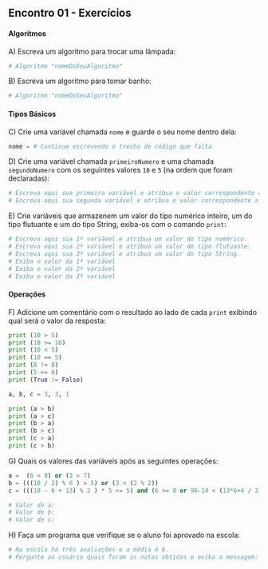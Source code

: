 ## Encontro 01 - Exercícios

#### Algoritmos

A) Escreva um algoritmo para trocar uma lâmpada:
```python
# Algoritmo "nomeDoSeuAlgoritmo"
```

B) Escreva um algoritmo para tomar banho:
```python
# Algoritmo "nomeDoSeuAlgoritmo"
```

#### Tipos Básicos

C) Crie uma variável chamada `nome` e guarde o seu nome dentro dela:
```python
nome = # Continue escrevendo o trecho de código que falta
```

D) Crie uma variável chamada `primeiroNumero` e uma chamada `segundoNumero` com os seguintes valores `10` e `5` (na ordem que foram declaradas):

```python
# Escreva aqui sua primeira variável e atribua o valor correspondente a ela.
# Escreva aqui sua segunda variável e atribua o valor correspondente a ela.
```

E) Crie variáveis que armazenem um valor do tipo numérico inteiro, um do tipo flutuante e um do tipo String, exiba-os com o comando `print`:
```python
# Escreva aqui sua 1º variável e atribua um valor do tipo numérico.
# Escreva aqui sua 2º variável e atribua um valor do tipo flutuante.
# Escreva aqui sua 3º variável e atribua um valor do tipo String.
# Exiba o valor da 1º variável
# Exiba o valor da 2º variável
# Exiba o valor da 3º variável
```

#### Operações

F) Adicione um comentário com o resultado ao lado de cada `print` exibindo qual será o valor da resposta:
```python
print (10 > 5)
print (10 >= 10)
print (10 < 5)
print (10 == 5)
print (8 != 8)
print (5 <= 6)
print (True != False)

a, b, c = 3, 3, 1

print (a > b)
print (a > c)
print (b > a)
print (b > c)
print (c > a)
print (c > b)
```

G) Quais os valores das variáveis após as seguintes operações:
```python
a =  (6 < 8) or (3 > 7)
b = (((10 / 2) % 6 ) > 5) or (3 < (2 % 2))
c = (((18 - 6 + 13) % 2 ) * 5 <= 5) and (6 >= 8 or 96-14 < (13*6+4 / 2))

# Valor de a:
# Valor de b:
# Valor de c:
```

H) Faça um programa que verifique se o aluno foi aprovado na escola:
```python
# Na escola há três avaliações e a média é 6.
# Pergunte ao usuário quais foram as notas obtidas e exiba a mensagem: "Você foi aprovado/reprovado, sua nota final foi XXXX.", substitua os "XXXX" pela nota final no aluno.
```
